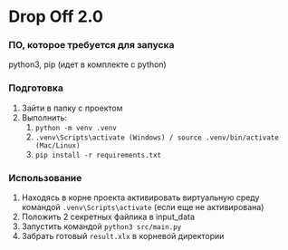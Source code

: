 # Drop Off 2.0

### ПО, которое требуется для запуска
python3, pip (идет в комплекте с python)
### Подготовка
1. Зайти в папку с проектом
2. Выполнить:
   1. `python -m venv .venv`
   2. `.venv\Scripts\activate (Windows) / source .venv/bin/activate (Mac/Linux)`
   3. `pip install -r requirements.txt`
### Использование
1. Находясь в корне проекта активировать виртуальную среду командой `.venv\Scripts\activate` (если еще не активирована)
2. Положить 2 секретных файлика в input_data
3. Запустить командой `python3 src/main.py`
4. Забрать готовый `result.xlx` в корневой директории